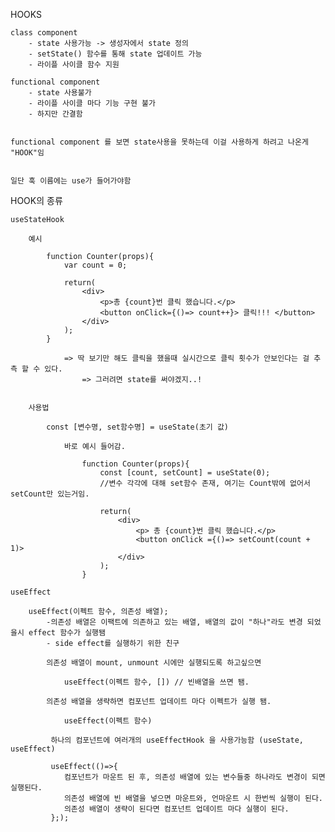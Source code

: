 HOOKS


    class component
        - state 사용가능 -> 생성자에서 state 정의
        - setState() 함수를 통해 state 업데이트 가능
        - 라이플 사이클 함수 지원
    
    functional component
        - state 사용불가
        - 라이플 사이클 마다 기능 구현 불가
        - 하지만 간결함

    
    functional component 를 보면 state사용을 못하는데 이걸 사용하게 하려고 나온게 "HOOK"임


    일단 훅 이름에는 use가 들어가야함


HOOK의 종류

    useStateHook

        예시

            function Counter(props){
                var count = 0;

                return(
                    <div>
                        <p>총 {count}번 클릭 했습니다.</p>
                        <button onClick={()=> count++}> 클릭!!! </button>
                    </div>
                ); 
            }

                => 딱 보기만 해도 클릭을 했을때 실시간으로 클릭 횟수가 안보인다는 걸 추측 할 수 있다.
                    => 그러려면 state를 써야겠지..!
            

        사용법

            const [변수명, set함수명] = useState(초기 값)    

                바로 예시 들어감.

                    function Counter(props){
                        const [count, setCount] = useState(0);
                        //변수 각각에 대해 set함수 존재, 여기는 Count밖에 없어서 setCount만 있는거임.

                        return(
                            <div>
                                <p> 총 {count}번 클릭 했습니다.</p>
                                <button onClick ={()=> setCount(count + 1)>
                            </div>
                        );
                    }

    useEffect

        useEffect(이펙트 함수, 의존성 배열);
            -의존성 배열은 이팩트에 의존하고 있는 배열, 배열의 값이 "하나"라도 변경 되었을시 effect 함수가 실행됌
            - side effect를 실행하기 위한 친구

            의존성 배열이 mount, unmount 시에만 실행되도록 하고싶으면
                
                useEffect(이펙트 함수, []) // 빈배열을 쓰면 됌.
        
            의존성 배열을 생략하면 컴포넌트 업데이트 마다 이펙트가 실행 됌.
                
                useEffect(이펙트 함수)
        
             하나의 컴포넌트에 여러개의 useEffectHook 을 사용가능함 (useState, useEffect)

             useEffect(()=>{
                컴포넌트가 마운트 된 후, 의존성 배열에 있는 변수들중 하나라도 변경이 되면 실행된다.
                의존성 배열에 빈 배열을 넣으면 마운트와, 언마운트 시 한번씩 실행이 된다.
                의존성 배열이 생략이 된다면 컴포넌트 업데이트 마다 실행이 된다.
             };);

           

